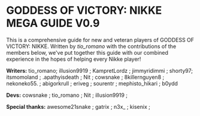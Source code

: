 # GODDESS OF VICTORY: NIKKE MEGA GUIDE V0.9

This is a comprehensive guide for new and veteran players of GODDESS OF VICTORY: NIKKE. Written by *tio_romano* with the contributions of the members below, we've put together this guide with our combined experience in the hopes of helping every Nikke player!

**Writers:** tio_romano; illusion9919 ; KampretLordz ; jimmyridimmi ; shorty97; itsmomoland ; .apathyisdeath ; Nit ; cowsnake ; 8killernguyen8 ; nekoneko55. ; abigorkrull ; eriveg ; sourentr ; mephisto_hikari ; b0ydd

**Devs:** cowsnake ; tio_romano ; Nit ; illusion9919 ;

**Special thanks:** awesome21snake ; gatrix ; n3x_ ; kisenix ;